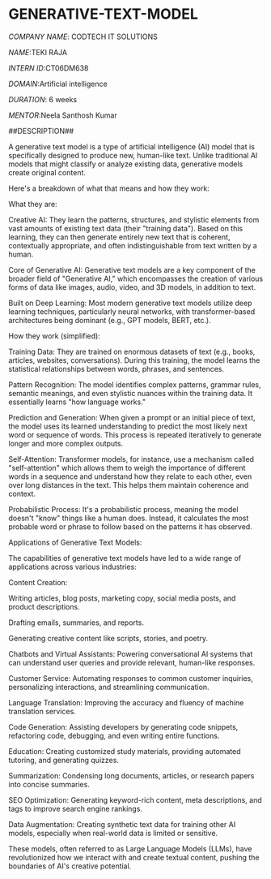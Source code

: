 # GENERATIVE-TEXT-MODEL

*COMPANY NAME*: CODTECH IT SOLUTIONS

*NAME*:TEKI RAJA

*INTERN ID*:CT06DM638

*DOMAIN*:Artificial intelligence

*DURATION*: 6 weeks 

*MENTOR*:Neela Santhosh Kumar

##DESCRIPTION##

A generative text model is a type of artificial intelligence (AI) model that is specifically designed to produce new, human-like text. Unlike traditional AI models that might classify or analyze existing data, generative models create original content.


Here's a breakdown of what that means and how they work:

What they are:

Creative AI: They learn the patterns, structures, and stylistic elements from vast amounts of existing text data (their "training data"). Based on this learning, they can then generate entirely new text that is coherent, contextually appropriate, and often indistinguishable from text written by a human.


Core of Generative AI: Generative text models are a key component of the broader field of "Generative AI," which encompasses the creation of various forms of data like images, audio, video, and 3D models, in addition to text.

Built on Deep Learning: Most modern generative text models utilize deep learning techniques, particularly neural networks, with transformer-based architectures being dominant (e.g., GPT models, BERT, etc.).

How they work (simplified):

Training Data: They are trained on enormous datasets of text (e.g., books, articles, websites, conversations). During this training, the model learns the statistical relationships between words, phrases, and sentences.

Pattern Recognition: The model identifies complex patterns, grammar rules, semantic meanings, and even stylistic nuances within the training data. It essentially learns "how language works."


Prediction and Generation: When given a prompt or an initial piece of text, the model uses its learned understanding to predict the most likely next word or sequence of words. This process is repeated iteratively to generate longer and more complex outputs.

Self-Attention: Transformer models, for instance, use a mechanism called "self-attention" which allows them to weigh the importance of different words in a sequence and understand how they relate to each other, even over long distances in the text. This helps them maintain coherence and context.

Probabilistic Process: It's a probabilistic process, meaning the model doesn't "know" things like a human does. Instead, it calculates the most probable word or phrase to follow based on the patterns it has observed.

Applications of Generative Text Models:

The capabilities of generative text models have led to a wide range of applications across various industries:

Content Creation:

Writing articles, blog posts, marketing copy, social media posts, and product descriptions.

Drafting emails, summaries, and reports.

Generating creative content like scripts, stories, and poetry.

Chatbots and Virtual Assistants: Powering conversational AI systems that can understand user queries and provide relevant, human-like responses.

Customer Service: Automating responses to common customer inquiries, personalizing interactions, and streamlining communication.

Language Translation: Improving the accuracy and fluency of machine translation services.

Code Generation: Assisting developers by generating code snippets, refactoring code, debugging, and even writing entire functions.

Education: Creating customized study materials, providing automated tutoring, and generating quizzes.

Summarization: Condensing long documents, articles, or research papers into concise summaries.

SEO Optimization: Generating keyword-rich content, meta descriptions, and tags to improve search engine rankings.

Data Augmentation: Creating synthetic text data for training other AI models, especially when real-world data is limited or sensitive.

These models, often referred to as Large Language Models (LLMs), have revolutionized how we interact with and create textual content, pushing the boundaries of AI's creative potential.

